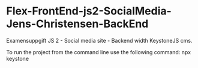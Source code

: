 # Flex-FrontEnd-js2-SocialMedia-Jens-Christensen-BackEnd

Examensuppgift JS 2 - Social media site - Backend width KeystoneJS cms.

To run the project from the command line use the following command: npx keystone
